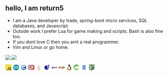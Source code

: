 ## hello, I am return5
  - I am a Java developer by trade, spring-boot micro services, SQL databases, and Javascript.  
  - Outside work I prefer Lua for game making and scripts. Bash is also fine too.
  - If you dont love C then you arnt a real programmer.
  - Vim and Linux or go home.

    
<a href="https://github.com/anuraghazra/github-readme-stats">
  <img height=300 align="center" src="https://github-readme-stats.vercel.app/api?username=return5&theme=transparent&show_icons=true" />
</a>
<a href="https://github.com/anuraghazra/convoychat">
  <img height=700 align="center" src="https://github-readme-stats.vercel.app/api/top-langs/?username=return5&layout=donut-vertical&theme=transparent&show_icons=true" />
</a>

<code><img height="20" alt="javascript" src="https://raw.githubusercontent.com/github/explore/80688e429a7d4ef2fca1e82350fe8e3517d3494d/topics/javascript/javascript.png"></code>
<code><img height="20" alt="arduino" src="https://raw.githubusercontent.com/github/explore/5b295c16dcc3f1755af48f5b9dc1a7bca7381594/topics/arduino/arduino.png"></code>
<code><img height="20" alt="arduino" src="https://raw.githubusercontent.com/github/explore/5b295c16dcc3f1755af48f5b9dc1a7bca7381594/topics/c/c.png"></code>
<code><img height="20" alt="arduino" src="https://raw.githubusercontent.com/github/explore/5b295c16dcc3f1755af48f5b9dc1a7bca7381594/topics/d/d.png"></code>
<code><img height="20" alt="arduino" src="https://raw.githubusercontent.com/github/explore/5b295c16dcc3f1755af48f5b9dc1a7bca7381594/topics/java/java.png"></code>
<code><img height="20" alt="arduino" src="https://raw.githubusercontent.com/github/explore/5b295c16dcc3f1755af48f5b9dc1a7bca7381594/topics/lua/lua.png"></code>
<code><img height="20" alt="arduino" src="https://raw.githubusercontent.com/github/explore/5b295c16dcc3f1755af48f5b9dc1a7bca7381594/topics/bash/bash.png"></code>
<code><img height="20" alt="arduino" src="https://raw.githubusercontent.com/github/explore/5b295c16dcc3f1755af48f5b9dc1a7bca7381594/topics/git/git.png"></code>
<code><img height="20" alt="arduino" src="https://raw.githubusercontent.com/github/explore/5b295c16dcc3f1755af48f5b9dc1a7bca7381594/topics/linux/linux.png"></code>
<code><img height="20" alt="arduino" src="https://raw.githubusercontent.com/github/explore/5b295c16dcc3f1755af48f5b9dc1a7bca7381594/topics/spring-boot/spring-boot.png"></code>
<code><img height="20" alt="arduino" src="https://raw.githubusercontent.com/github/explore/5b295c16dcc3f1755af48f5b9dc1a7bca7381594/topics/sql/sql.png"></code>
<code><img height="20" alt="arduino" src="https://raw.githubusercontent.com/github/explore/5b295c16dcc3f1755af48f5b9dc1a7bca7381594/topics/vim/vim.png"></code>




<!--
**return5/return5** is a ✨ _special_ ✨ repository because its `README.md` (this file) appears on your GitHub profile.

Here are some ideas to get you started:

- 🔭 I’m currently working on ...
- 🌱 I’m currently learning ...
- 👯 I’m looking to collaborate on ...
- 🤔 I’m looking for help with ...
- 💬 Ask me about ...
- 📫 How to reach me: ...
- 😄 Pronouns: ...
- ⚡ Fun fact: ...
-->
